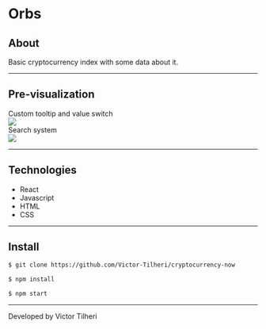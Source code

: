 # Orbs

## About

Basic cryptocurrency index with some data about it.

---

## Pre-visualization
Custom tooltip and value switch<br>
<img src="https://media.giphy.com/media/wKMbW2TdRU870G5xOG/giphy.gif"/><br>
Search system<br>
<img src="https://media.giphy.com/media/eZYLbhCq3Obt2OdhEI/giphy.gif"/>

---

## Technologies

- React
- Javascript
- HTML
- CSS

---

## Install

```bash 
$ git clone https://github.com/Victor-Tilheri/cryptocurrency-now

$ npm install

$ npm start
```

---

Developed by Victor Tilheri
